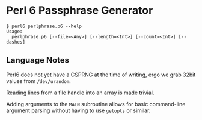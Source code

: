# Perl 6 Passphrase Generator

```
$ perl6 perlphrase.p6 --help
Usage:
  perlphrase.p6 [--file=<Any>] [--length=<Int>] [--count=<Int>] [--dashes]
```

## Language Notes
Perl6 does not yet have a CSPRNG at the time of writing, ergo we grab 32bit
values from ```/dev/urandom```.

Reading lines from a file handle into an array is made trivial.

Adding arguments to the ```MAIN``` subroutine allows for basic command-line
argument parsing without having to use ```getopts``` or similar.
